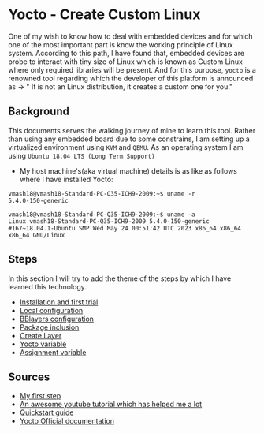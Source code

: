 Yocto - Create Custom Linux
===========================

One of my wish to know how to deal with embedded devices and for which one of the most important part is know the working principle of Linux system. According to this path, I have found that, embedded devices are probe to interact with tiny size of Linux which is known as Custom Linux where only required libraries will be present. And for this purpose, `yocto` is a renowned tool regarding which the developer of this platform is announced as -> " It is not an Linux distribution, it creates a custom one for you."

## Background

This documents serves the walking journey of mine to learn this tool. Rather than using any embedded board due to some constrains, I am setting up a virtualized environment using `KVM` and `QEMU`. As an operating system I am using `Ubuntu 18.04 LTS (Long Term Support)`

- My host machine's(aka virtual machine) details is as like as follows where I have installed Yocto:
```cli
vmash18@vmash18-Standard-PC-Q35-ICH9-2009:~$ uname -r
5.4.0-150-generic

vmash18@vmash18-Standard-PC-Q35-ICH9-2009:~$ uname -a
Linux vmash18-Standard-PC-Q35-ICH9-2009 5.4.0-150-generic #167~18.04.1-Ubuntu SMP Wed May 24 00:51:42 UTC 2023 x86_64 x86_64 x86_64 GNU/Linux
```

## Steps

In this section I will try to add the theme of the steps by which I have learned this technology.

- [Installation and first trial](1_yocto_intro.md)
- [Local configuration](2_local_conf.md)
- [BBlayers configuration](3_bblayers.md)
- [Package inclusion](4_Add_package.md)
- [Create Layer](5_create_layer.md)
- [Yocto variable](6_different_var.md)
- [Assignment variable](7_assignment_variable.md)

## Sources

- [My first step](https://dornerworks.com/blog/heres-how-you-can-build-your-own-custom-linux-distro-with-yocto/)
- [An awesome youtube tutorial which has helped me a lot](https://www.youtube.com/watch?v=5fj05BWryhM&list=PLwqS94HTEwpQmgL1UsSwNk_2tQdzq3eVJ&index=1&pp=iAQB&ab_channel=Tech-A-Byte)
- [Quickstart guide](https://erickof.medium.com/yocto-project-tutorial-baking-a-minimal-linux-image-from-scratch-625b3e65f768)
- [Yocto Official documentation](https://docs.yoctoproject.org/brief-yoctoprojectqs/index.html)